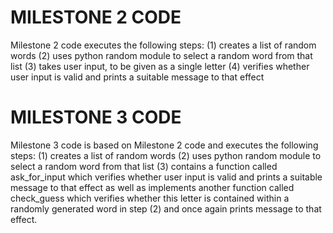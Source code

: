 # MILESTONE 2 CODE

Milestone 2 code executes the following steps:
(1) creates a list of random words
(2) uses python random module to select a random word from that list
(3) takes user input, to be given as a single letter
(4) verifies whether user input is valid and prints a suitable message to that effect

# MILESTONE 3 CODE
Milestone 3 code is based on Milestone 2 code and executes the following steps:
(1) creates a list of random words
(2) uses python random module to select a random word from that list
(3) contains a function called ask_for_input which verifies whether user input is valid and prints a suitable message to that effect as well as implements another function called check_guess which verifies whether this letter is contained within a randomly generated word in step (2) and once again prints message to that effect.

